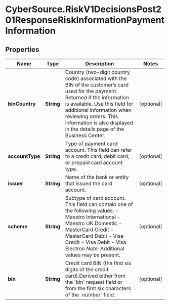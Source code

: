 # CyberSource.RiskV1DecisionsPost201ResponseRiskInformationPaymentInformation

## Properties
Name | Type | Description | Notes
------------ | ------------- | ------------- | -------------
**binCountry** | **String** | Country (two-digit country code) associated with the BIN of the customer’s card used for the payment. Returned if the information is available. Use this field for additional information when reviewing orders. This information is also displayed in the details page of the Business Center.  | [optional] 
**accountType** | **String** | Type of payment card account. This field can refer to a credit card, debit card, or prepaid card account type.  | [optional] 
**issuer** | **String** | Name of the bank or entity that issued the card account. | [optional] 
**scheme** | **String** | Subtype of card account. This field can contain one of the following values: - Maestro International - Maestro UK Domestic - MasterCard Credit - MasterCard Debit - Visa Credit - Visa Debit - Visa Electron *Note:* Additional values may be present.  | [optional] 
**bin** | **String** | Credit card BIN (the first six digits of the credit card).Derived either from the &#x60;bin&#x60; request field or from the first six characters of the &#x60;number&#x60; field.  | [optional] 


